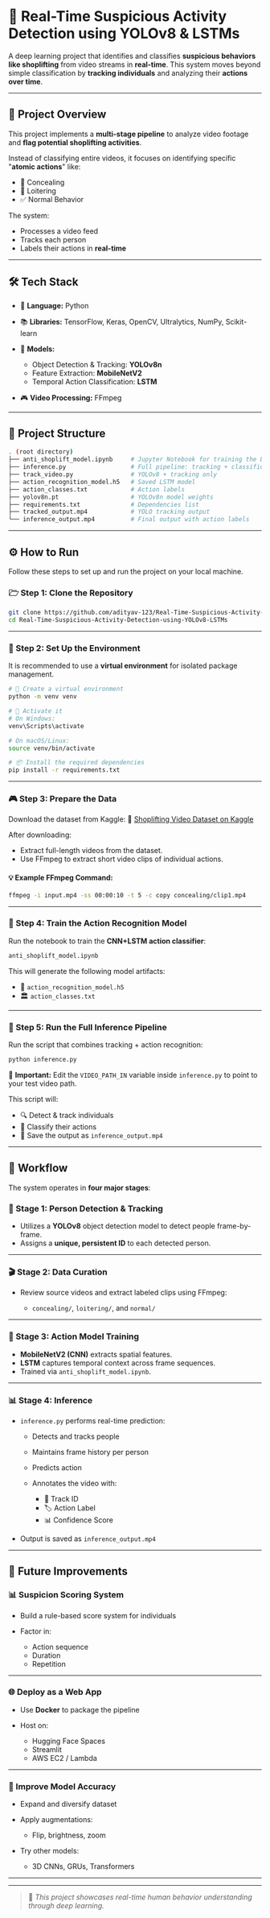 # 🎥 Real-Time Suspicious Activity Detection using YOLOv8 & LSTMs

A deep learning project that identifies and classifies **suspicious behaviors like shoplifting** from video streams in **real-time**.
This system moves beyond simple classification by **tracking individuals** and analyzing their **actions over time**.

---

## 🚀 Project Overview

This project implements a **multi-stage pipeline** to analyze video footage and **flag potential shoplifting activities**.

Instead of classifying entire videos, it focuses on identifying specific "**atomic actions**" like:

* 🪹 Concealing
* 🚪 Loitering
* ✅ Normal Behavior

The system:

* Processes a video feed
* Tracks each person
* Labels their actions in **real-time**

---

## 🛠️ Tech Stack

* 🤖 **Language:** Python
* 📚 **Libraries:** TensorFlow, Keras, OpenCV, Ultralytics, NumPy, Scikit-learn
* 🧠 **Models:**

  * Object Detection & Tracking: **YOLOv8n**
  * Feature Extraction: **MobileNetV2**
  * Temporal Action Classification: **LSTM**
* 🎮 **Video Processing:** FFmpeg

---

## 📂 Project Structure

```bash
. (root directory)
├── anti_shoplift_model.ipynb     # Jupyter Notebook for training the LSTM model
├── inference.py                  # Full pipeline: tracking + classification
├── track_video.py                # YOLOv8 + tracking only
├── action_recognition_model.h5   # Saved LSTM model
├── action_classes.txt            # Action labels
├── yolov8n.pt                    # YOLOv8n model weights
├── requirements.txt              # Dependencies list
├── tracked_output.mp4            # YOLO tracking output
└── inference_output.mp4          # Final output with action labels
```

---

## ⚙️ How to Run

Follow these steps to set up and run the project on your local machine.

### 🗁 Step 1: Clone the Repository

```bash
git clone https://github.com/adityav-123/Real-Time-Suspicious-Activity-Detection-using-YOLOv8-LSTMs.git
cd Real-Time-Suspicious-Activity-Detection-using-YOLOv8-LSTMs
```

---

### 🔧 Step 2: Set Up the Environment

It is recommended to use a **virtual environment** for isolated package management.

```bash
# 🔧 Create a virtual environment
python -m venv venv

# 🚀 Activate it
# On Windows:
venv\Scripts\activate

# On macOS/Linux:
source venv/bin/activate

# 📦 Install the required dependencies
pip install -r requirements.txt
```

---

### 🎮 Step 3: Prepare the Data

Download the dataset from Kaggle:
🔗 [Shoplifting Video Dataset on Kaggle](https://www.kaggle.com/datasets/kipshidze/shoplifting-video-dataset)

After downloading:

* Extract full-length videos from the dataset.
* Use FFmpeg to extract short video clips of individual actions.

#### 💡 Example FFmpeg Command:

```bash
ffmpeg -i input.mp4 -ss 00:00:10 -t 5 -c copy concealing/clip1.mp4
```

---

### 🧠 Step 4: Train the Action Recognition Model

Run the notebook to train the **CNN+LSTM action classifier**:

```bash
anti_shoplift_model.ipynb
```

This will generate the following model artifacts:

* 🧠 `action_recognition_model.h5`
* 🏛️ `action_classes.txt`

---

### 🤖 Step 5: Run the Full Inference Pipeline

Run the script that combines tracking + action recognition:

```bash
python inference.py
```

📌 **Important:**
Edit the `VIDEO_PATH_IN` variable inside `inference.py` to point to your test video path.

This script will:

* 🔍 Detect & track individuals
* 🧠 Classify their actions
* 📀 Save the output as `inference_output.mp4`

---

## 🌊 Workflow

The system operates in **four major stages**:

### 🧕️ Stage 1: Person Detection & Tracking

* Utilizes a **YOLOv8** object detection model to detect people frame-by-frame.
* Assigns a **unique, persistent ID** to each detected person.

---

### 🎬 Stage 2: Data Curation

* Review source videos and extract labeled clips using FFmpeg:

  * `concealing/`, `loitering/`, and `normal/`

---

### 🧠 Stage 3: Action Model Training

* **MobileNetV2 (CNN)** extracts spatial features.
* **LSTM** captures temporal context across frame sequences.
* Trained via `anti_shoplift_model.ipynb`.

---

### 📊 Stage 4: Inference

* `inference.py` performs real-time prediction:

  * Detects and tracks people
  * Maintains frame history per person
  * Predicts action
  * Annotates the video with:

    * 🔑 Track ID
    * 🏷️ Action Label
    * 📊 Confidence Score

* Output is saved as `inference_output.mp4`

---

## 🔮 Future Improvements

### 📊 Suspicion Scoring System

* Build a rule-based score system for individuals
* Factor in:

  * Action sequence
  * Duration
  * Repetition

---

### 🌐 Deploy as a Web App

* Use **Docker** to package the pipeline
* Host on:

  * Hugging Face Spaces
  * Streamlit
  * AWS EC2 / Lambda

---

### 🎯 Improve Model Accuracy

* Expand and diversify dataset
* Apply augmentations:

  * Flip, brightness, zoom
* Try other models:

  * 3D CNNs, GRUs, Transformers

---

---

> 🧠 *This project showcases real-time human behavior understanding through deep learning.*
